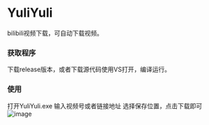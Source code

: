 # YuliYuli
bilibili视频下载，可自动下载视频。
### 获取程序
下载release版本，或者下载源代码使用VS打开，编译运行。
### 使用
打开YuliYuli.exe
输入视频号或者链接地址
选择保存位置，点击下载即可
![image](https://wx1.sbimg.cn/2020/08/11/oYgWA.png)

